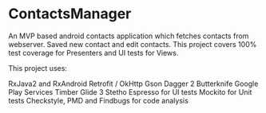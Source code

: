 # ContactsManager
An MVP based android contacts application which fetches contacts from webserver. Saved new contact and edit contacts.
This project covers 100% test coverage for Presenters and UI tests for Views.

This project uses:

RxJava2 and RxAndroid
Retrofit / OkHttp
Gson
Dagger 2
Butterknife
Google Play Services
Timber
Glide 3
Stetho
Espresso for UI tests
Mockito for Unit tests
Checkstyle, PMD and Findbugs for code analysis

